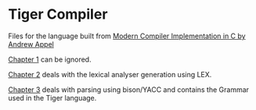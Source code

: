# Tiger Compiler
Files for the language built from [Modern Compiler Implementation in C by Andrew Appel](https://www.amazon.com/Modern-Compiler-Implementation-Andrew-Appel/dp/0521607655)

<a href="/ch02">Chapter 1</a> can be ignored.

<a href="/ch02">Chapter 2</a> deals with the lexical analyser generation using LEX.

<a href="/ch03">Chapter 3</a> deals with parsing using bison/YACC and contains the Grammar used in the Tiger language.

